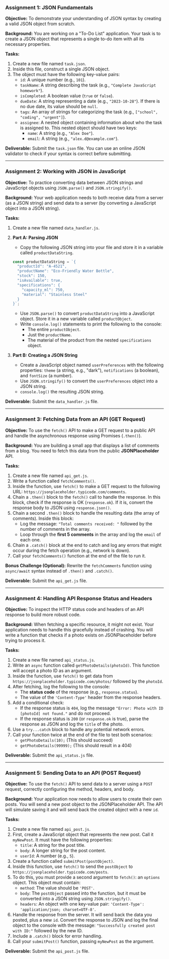 ### **Assignment 1: JSON Fundamentals**

**Objective:**
To demonstrate your understanding of JSON syntax by creating a valid JSON object from scratch.

**Background:**
You are working on a "To-Do List" application. Your task is to create a JSON object that represents a single to-do item with all its necessary properties.

**Tasks:**
1.  Create a new file named `task.json`.
2.  Inside this file, construct a single JSON object.
3.  The object must have the following key-value pairs:
    *   `id`: A unique number (e.g., `101`).
    *   `taskName`: A string describing the task (e.g., `"Complete JavaScript homework"`).
    *   `isCompleted`: A boolean value (`true` or `false`).
    *   `dueDate`: A string representing a date (e.g., `"2023-10-28"`). If there is no due date, its value should be `null`.
    *   `tags`: An array of strings for categorizing the task (e.g., `["school", "coding", "urgent"]`).
    *   `assignee`: A nested object containing information about who the task is assigned to. This nested object should have two keys:
        *   `name`: A string (e.g., `"Alex Doe"`).
        *   `email`: A string (e.g., `"alex.d@example.com"`).

**Deliverable:**
Submit the `task.json` file. You can use an online JSON validator to check if your syntax is correct before submitting.

---

### **Assignment 2: Working with JSON in JavaScript**

**Objective:**
To practice converting data between JSON strings and JavaScript objects using `JSON.parse()` and `JSON.stringify()`.

**Background:**
Your web application needs to both receive data from a server (as a JSON string) and send data to a server (by converting a JavaScript object into a JSON string).

**Tasks:**
1.  Create a new file named `data_handler.js`.
2.  **Part A: Parsing JSON**
    *   Copy the following JSON string into your file and store it in a variable called `productDataString`.
      ```javascript
      const productDataString = `{
        "productId": "A-4521",
        "productName": "Eco-Friendly Water Bottle",
        "stock": 150,
        "isAvailable": true,
        "specifications": {
          "capacity_ml": 750,
          "material": "Stainless Steel"
        }
      }`;
      ```
    *   Use `JSON.parse()` to convert `productDataString` into a JavaScript object. Store it in a new variable called `productObject`.
    *   Write `console.log()` statements to print the following to the console:
        *   The entire `productObject`.
        *   Just the `productName`.
        *   The material of the product from the nested `specifications` object.

3.  **Part B: Creating a JSON String**
    *   Create a JavaScript object named `userPreferences` with the following properties: `theme` (a string, e.g., "dark"), `notifications` (a boolean), and `fontSize` (a number).
    *   Use `JSON.stringify()` to convert the `userPreferences` object into a JSON string.
    *   `console.log()` the resulting JSON string.

**Deliverable:**
Submit the `data_handler.js` file.

---

### **Assignment 3: Fetching Data from an API (GET Request)**

**Objective:**
To use the `fetch()` API to make a GET request to a public API and handle the asynchronous response using Promises (`.then()`).

**Background:**
You are building a small app that displays a list of comments from a blog. You need to fetch this data from the public **JSONPlaceholder** API.

**Tasks:**
1.  Create a new file named `api_get.js`.
2.  Write a function called `fetchComments()`.
3.  Inside the function, use `fetch()` to make a GET request to the following URL: `https://jsonplaceholder.typicode.com/comments`.
4.  Chain a `.then()` block to the `fetch()` call to handle the response. In this block, check if the response is OK (`response.ok`). If it is, convert the response body to JSON using `response.json()`.
5.  Chain a second `.then()` block to handle the resulting data (the array of comments). Inside this block:
    *   Log the message: `"Total comments received: "` followed by the number of comments in the array.
    *   Loop through the **first 5 comments** in the array and log the `email` of each one.
6.  Chain a `.catch()` block at the end to catch and log any errors that might occur during the fetch operation (e.g., network is down).
7.  Call your `fetchComments()` function at the end of the file to run it.

**Bonus Challenge (Optional):**
Rewrite the `fetchComments` function using `async/await` syntax instead of `.then()` and `.catch()`.

**Deliverable:**
Submit the `api_get.js` file.

---

### **Assignment 4: Handling API Response Status and Headers**

**Objective:**
To inspect the HTTP status code and headers of an API response to build more robust code.

**Background:**
When fetching a specific resource, it might not exist. Your application needs to handle this gracefully instead of crashing. You will write a function that checks if a photo exists on JSONPlaceholder before trying to process it.

**Tasks:**
1.  Create a new file named `api_status.js`.
2.  Write an `async` function called `getPhotoDetails(photoId)`. This function will accept a photo ID as an argument.
3.  Inside the function, use `fetch()` to get data from `https://jsonplaceholder.typicode.com/photos/` followed by the `photoId`.
4.  After fetching, log the following to the console:
    *   The **status code** of the response (e.g., `response.status`).
    *   The value of the `'Content-Type'` header from the response headers.
5.  Add a conditional check:
    *   If the response status is `404`, log the message `"Error: Photo with ID [photoId] not found."` and do not proceed.
    *   If the response status is `200` (or `response.ok` is true), parse the response as JSON and log the `title` of the photo.
6.  Use a `try...catch` block to handle any potential network errors.
7.  Call your function twice at the end of the file to test both scenarios:
    *   `getPhotoDetails(10);` (This should succeed)
    *   `getPhotoDetails(99999);` (This should result in a 404)

**Deliverable:**
Submit the `api_status.js` file.

---

### **Assignment 5: Sending Data to an API (POST Request)**

**Objective:**
To use the `fetch()` API to send data to a server using a `POST` request, correctly configuring the method, headers, and body.

**Background:**
Your application now needs to allow users to create their own posts. You will send a new post object to the JSONPlaceholder API. The API will simulate saving it and will send back the created object with a new `id`.

**Tasks:**
1.  Create a new file named `api_post.js`.
2.  First, create a JavaScript object that represents the new post. Call it `myNewPost`. It must have the following properties:
    *   `title`: A string for the post title.
    *   `body`: A longer string for the post content.
    *   `userId`: A number (e.g., `5`).
3.  Create a function called `submitPost(postObject)`.
4.  Inside this function, use `fetch()` to send the `postObject` to `https://jsonplaceholder.typicode.com/posts`.
5.  To do this, you must provide a second argument to `fetch()`: an `options` object. This object must contain:
    *   `method`: The value should be `'POST'`.
    *   `body`: The `postObject` passed into the function, but it must be converted into a JSON string using `JSON.stringify()`.
    *   `headers`: An object with one key-value pair: `'Content-Type': 'application/json; charset=UTF-8'`.
6.  Handle the response from the server. It will send back the data you posted, plus a new `id`. Convert the response to JSON and log the final object to the console with the message: `"Successfully created post with ID:"` followed by the new ID.
7.  Include a `.catch()` block for error handling.
8.  Call your `submitPost()` function, passing `myNewPost` as the argument.

**Deliverable:**
Submit the `api_post.js` file.
